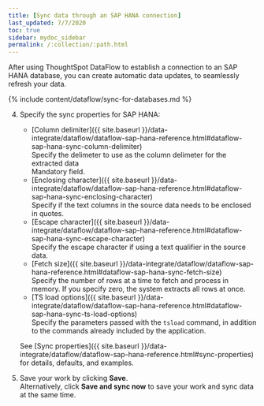```yaml
---
title: [Sync data through an SAP HANA connection]
last_updated: 7/7/2020
toc: true
sidebar: mydoc_sidebar
permalink: /:collection/:path.html
---
```

After using ThoughtSpot DataFlow to establish a connection to an SAP HANA database, you can create automatic data updates, to seamlessly refresh your data.

{% include content/dataflow/sync-for-databases.md %}

4. Specify the sync properties for SAP HANA:

   <!--![Enter connection details]({{ site.baseurl }}/images/dataflow-sap-hana-sync.png "Enter connection details")-->

   * [Column delimiter]({{ site.baseurl }}/data-integrate/dataflow/dataflow-sap-hana-reference.html#dataflow-sap-hana-sync-column-delimiter)<br/>Specify the delimeter to use as the  column delimeter for the extracted data<br/>Mandatory field.
   * [Enclosing character]({{ site.baseurl }}/data-integrate/dataflow/dataflow-sap-hana-reference.html#dataflow-sap-hana-sync-enclosing-character)<br/>Specify if the text columns in the source data needs to be enclosed in quotes.
   * [Escape character]({{ site.baseurl }}/data-integrate/dataflow/dataflow-sap-hana-reference.html#dataflow-sap-hana-sync-escape-character)<br/>Specify the escape character if using a text qualifier in the source data.
   * [Fetch size]({{ site.baseurl }}/data-integrate/dataflow/dataflow-sap-hana-reference.html#dataflow-sap-hana-sync-fetch-size)<br/>Specify the number of rows at a time to fetch and process in memory. If you specify zero, the system extracts all rows at once.
   * [TS load options]({{ site.baseurl }}/data-integrate/dataflow/dataflow-sap-hana-reference.html#dataflow-sap-hana-sync-ts-load-options)<br/>Specify the parameters passed with the <code>tsload</code> command, in addition to the commands already included by the application.

   See [Sync properties]({{ site.baseurl }}/data-integrate/dataflow/dataflow-sap-hana-reference.html#sync-properties) for details, defaults, and examples.

5. Save your work by clicking **Save**.<br/>Alternatively, click **Save and sync now** to save your work and sync data at the same time.
